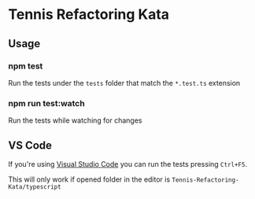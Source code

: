 Tennis Refactoring Kata
=======================

Usage
-----

### npm test

Run the tests under the `tests` folder that match the `*.test.ts` extension


### npm run test:watch

Run the tests while watching for changes



VS Code
-------

If you're using [Visual Studio Code](https://code.visualstudio.com/) you can
run the tests pressing `Ctrl+F5`.


This will only work if opened folder in the editor is
`Tennis-Refactoring-Kata/typescript`
